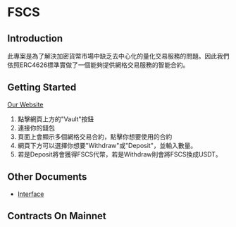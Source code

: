 # FSCS
## Introduction
此專案是為了解決加密貨幣市場中缺乏去中心化的量化交易服務的問題。因此我們依照ERC4626標準實做了一個能夠提供網格交易服務的智能合約。
## Getting Started
[Our Website](https://degrid.org)
1. 點擊網頁上方的"Vault"按鈕
2. 連接你的錢包
3. 頁面上會顯示多個網格交易合約，點擊你想要使用的合約
4. 網頁下方可以選擇你想要"Withdraw"或"Deposit"，並輸入數量。
5. 若是Deposit將會獲得FSCS代幣，若是Withdraw則會將FSCS換成USDT。
## Other Documents
- [Interface](./docs/interface.md)

## Contracts On Mainnet

